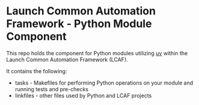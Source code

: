 # Launch Common Automation Framework - Python Module Component

This repo holds the component for Python modules utilizing [uv](https://docs.astral.sh/uv/) within the Launch Common Automation Framework (LCAF).

It contains the following:

* tasks - Makefiles for performing Python operations on your module and running tests and pre-checks
* linkfiles - other files used by Python and LCAF projects
